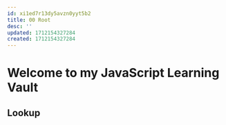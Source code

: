 ```yaml
---
id: xi1ed7r13dy5avzn0yyt5b2
title: 00 Root
desc: ''
updated: 1712154327284
created: 1712154327284
---
```

# Welcome to my JavaScript Learning Vault

## Lookup
